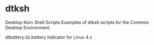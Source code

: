 # dtksh
Desktop Korn Shell Scripts
Examples of dtksh scripts for the Common Desktop Environment. 

dtbattery.ds battery indicator for Linux 4.x 
